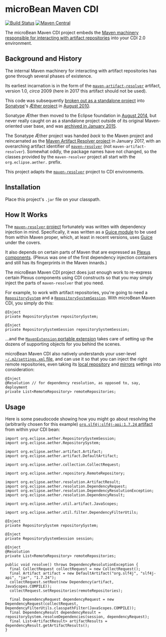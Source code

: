 # microBean Maven CDI

[![Build Status](https://travis-ci.org/microbean/microbean-maven-cdi.svg?branch=master)](https://travis-ci.org/microbean/microbean-maven-cdi)
[![Maven Central](https://maven-badges.herokuapp.com/maven-central/org.microbean/microbean-maven-cdi/badge.svg)](https://maven-badges.herokuapp.com/maven-central/org.microbean/microbean-maven-cdi)

The microBean Maven CDI project embeds the [Maven machinery responsible
for interacting with artifact repositories][2] into your CDI 2.0
environment.

## Background and History

The internal Maven machinery for interacting with artifact
repositories has gone through several phases of existence.

Its earliest incarnation is in the form of
the [`maven-artifact-resolver`][3] artifact, version 1.0, _circa_ 2009
(here in 2017 this artifact should not be used).

This code was subsequently [broken out as a standalone project][6]
into [Sonatype][4]'s [&AElig;ther project][5] in [August 2010][6].

Sonatype &AElig;ther then moved to the Eclipse foundation
in [August 2014][7], but never really caught on as a standalone
project outside of its original Maven-oriented user base, and
was [archived in January 2015][7].

The Sonatype &AElig;ther project was handed _back_ to the Maven
project and reincarnated as the [Maven Artifact Resolver project][2]
in January 2017, with an overarching artifact identifier
of [`maven-resolver`][8] (not `maven-artifact-resolver`).  Somewhat
oddly, the package names have not changed, so the classes provided by
the `maven-resolver` project all start with the `org.eclipse.aether.`
prefix.

This project adapts the [`maven-resolver`][8] project to CDI
environments.

## Installation

Place this project's `.jar` file on your classpath.

## How It Works

The [`maven-resolver` project][2] fortunately was written with
dependency injection in mind.  Specifically, it was written as
a [Guice module][9] to be used from within Maven proper, which, at
least in recent versions, uses [Guice][10] under the covers.

It also depends on certain parts of Maven that are expressed as [Plexus
components][11].  (Plexus was one of the first dependency injection
containers and still has its fingerprints in the Maven innards.)

The microBean Maven CDI project does just enough work to re-express
certain Plexus components using CDI constructs so that you may simply
inject the parts of `maven-resolver` that you need.

For example, to work with artifact repositories, you're going to need
a [`RepositorySystem`][12] and a [`RepositorySystemSession`][13].
With microBean Maven CDI, you simply do this:

    @Inject
    private RepositorySystem repositorySystem;
    
    @Inject
    private RepositorySystemSession repositorySystemSession;
    
&hellip;and the [`MavenExtension` portable extension][14] takes care
of setting up the dozens of supporting objects for you behind the
scenes.

microBean Maven CDI also natively understands your
user-level [`~/.m2/settings.xml` file][15], and can use it so that you
can inject the right remote repositories, even taking
its [local repository][17] and [mirrors][16] settings into
consideration:

    @Inject
    @Resolution // for dependency resolution, as opposed to, say, deployment
    private List<RemoteRepository> remoteRepositories;
    
## Usage

Here is some pseudocode showing how you might go about resolving the
(arbitrarily chosen for this
example) [`org.slf4j:slf4j-api:1.7.24` artifact][18] from within your
CDI bean:

    import org.eclipse.aether.RepositorySystemSession;
    import org.eclipse.aether.RepositorySystem;

    import org.eclipse.aether.artifact.Artifact;
    import org.eclipse.aether.artifact.DefaultArtifact;

    import org.eclipse.aether.collection.CollectRequest;

    import org.eclipse.aether.repository.RemoteRepository;

    import org.eclipse.aether.resolution.ArtifactResult;
    import org.eclipse.aether.resolution.DependencyRequest;
    import org.eclipse.aether.resolution.DependencyResolutionException;
    import org.eclipse.aether.resolution.DependencyResult;

    import org.eclipse.aether.util.artifact.JavaScopes;

    import org.eclipse.aether.util.filter.DependencyFilterUtils;

    @Inject
    private RepositorySystem repositorySystem;
    
    @Inject
    private RepositorySystemSession session;
    
    @Inject
    @Resolution
    private List<RemoteRepository> remoteRepositories;
    
    public void resolve() throws DependencyResolutionException {
      final CollectRequest collectRequest = new CollectRequest();
      final Artifact artifact = new DefaultArtifact("org.slf4j", "slf4j-api", "jar", "1.7.24");
      collectRequest.setRoot(new Dependency(artifact, JavaScopes.COMPILE));
      collectRequest.setRepositories(remoteRepositories);

      final DependencyRequest dependencyRequest = new DependencyRequest(collectRequest, DependencyFilterUtils.classpathFilter(JavaScopes.COMPILE));
      final DependencyResult dependencyResult = repositorySystem.resolveDependencies(session, dependencyRequest);
      final List<ArtifactResult> artifactResults = dependencyResult.getArtifactResults();
    }


[1]: http://maven.apache.org/
[2]: http://maven.apache.org/resolver
[3]: http://search.maven.org/#artifactdetails%7Corg.apache.maven.shared%7Cmaven-artifact-resolver%7C1.0%7Cjar 
[4]: https://www.sonatype.com/
[5]: https://github.com/sonatype/sonatype-aether
[6]: http://blog.sonatype.com/2010/08/introducing-aether/
[7]: https://projects.eclipse.org/projects/technology.aether
[8]: http://search.maven.org/#artifactdetails%7Corg.apache.maven.resolver%7Cmaven-resolver%7C1.0.3%7Cpom
[9]: https://github.com/google/guice/wiki/GettingStarted
[10]: https://github.com/google/guice/
[11]: https://codehaus-plexus.github.io/plexus-components/
[12]: https://maven.apache.org/components/resolver/maven-resolver-api/apidocs/org/eclipse/aether/RepositorySystem.html
[13]: https://maven.apache.org/components/resolver/maven-resolver-api/apidocs/org/eclipse/aether/RepositorySystemSession.html
[14]: apidocs/org/microbean/maven/cdi/MavenExtension.html
[15]: https://maven.apache.org/settings.html
[16]: https://maven.apache.org/guides/mini/guide-mirror-settings.html
[17]: https://maven.apache.org/settings.html#Simple_Values
[18]: http://search.maven.org/#artifactdetails%7Corg.slf4j%7Cslf4j-api%7C1.7.24%7Cjar
[19]: https://maven.apache.org/resolver/apidocs/org/eclipse/aether/collection/CollectRequest.html
